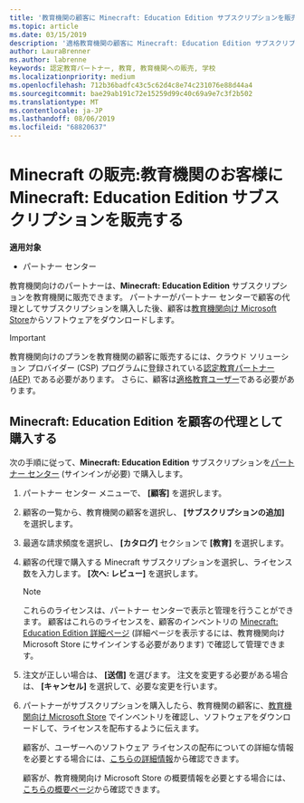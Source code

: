 ```yaml
---
title: '教育機関の顧客に Minecraft: Education Edition サブスクリプションを販売する'
ms.topic: article
ms.date: 03/15/2019
description: '適格教育機関の顧客に Minecraft: Education Edition サブスクリプションを販売します。'
author: LauraBrenner
ms.author: labrenne
keywords: 認定教育パートナー, 教育, 教育機関への販売, 学校
ms.localizationpriority: medium
ms.openlocfilehash: 712b36badfc43c5c62d4c8e74c231076e88d44a4
ms.sourcegitcommit: bae29ab191c72e15259d99c40c69a9e7c3f2b502
ms.translationtype: MT
ms.contentlocale: ja-JP
ms.lasthandoff: 08/06/2019
ms.locfileid: "68820637"
---
```

# <a name="sell-minecraft-education-edition-subscriptions-to-education-customers"></a>Minecraft の販売:教育機関のお客様に Minecraft: Education Edition サブスクリプションを販売する

**適用対象**

-  パートナー センター

教育機関向けのパートナーは、**Minecraft: Education Edition** サブスクリプションを教育機関に販売できます。 パートナーがパートナー センターで顧客の代理としてサブスクリプションを購入した後、顧客は[教育機関向け Microsoft Store](https://educationstore.microsoft.com)からソフトウェアをダウンロードします。 

>[!IMPORTANT]
>教育機関向けのプランを教育機関の顧客に販売するには、クラウド ソリューション プロバイダー (CSP) プログラムに登録されている[認定教育パートナー (AEP)](https://www.mepn.com) である必要があります。 さらに、顧客は[適格教育ユーザー](https://www.microsoftvolumelicensing.com/DocumentSearch.aspx?Mode=3&DocumentTypeId=7)である必要があります。  

 
## <a name="buy-minecraft-education-edition-on-behalf-of-your-customer"></a>**Minecraft: Education Edition** を顧客の代理として購入する

次の手順に従って、**Minecraft: Education Edition** サブスクリプションを[パートナー センター](https://partnercenter.microsoft.com/pcv/dashboard/overview
) (サインインが必要) で購入します。

  1.  パートナー センター メニューで、 **[顧客]** を選択します。
  
  2.  顧客の一覧から、教育機関の顧客を選択し、 **[サブスクリプションの追加]** を選択します。
  
  3.  最適な請求頻度を選択し、 **[カタログ]** セクションで **[教育]** を選択します。

  4.  顧客の代理で購入する Minecraft サブスクリプションを選択し、ライセンス数を入力します。 **[次へ: レビュー]** を選択します。

      >[!NOTE]
      >これらのライセンスは、パートナー センターで表示と管理を行うことができます。 顧客はこれらのライセンスを、顧客のインベントリの [Minecraft: Education Edition 詳細ページ](https://educationstore.microsoft.com/store/details/minecraft-education-edition/9nblggh4r2r6) (詳細ページを表示するには、教育機関向け Microsoft Store にサインインする必要があります) で確認して管理できます。 

  5.  注文が正しい場合は、 **[送信]** を選びます。 注文を変更する必要がある場合は、 **[キャンセル]** を選択して、必要な変更を行います。   

  6.  パートナーがサブスクリプションを購入したら、教育機関の顧客に、[教育機関向け Microsoft Store](https://educationstore.microsoft.com) でインベントリを確認し、ソフトウェアをダウンロードして、ライセンスを配布するように伝えます。

      顧客が、ユーザーへのソフトウェア ライセンスの配布についての詳細な情報を必要とする場合には、[こちらの詳細情報](https://docs.microsoft.com/education/windows/school-get-minecraft#distribute-minecraft)から確認できます。  
  
      顧客が、教育機関向け Microsoft Store の概要情報を必要とする場合には、[こちらの概要ページ](https://docs.microsoft.com/microsoft-store/windows-store-for-business-overview)から確認できます。  

      

